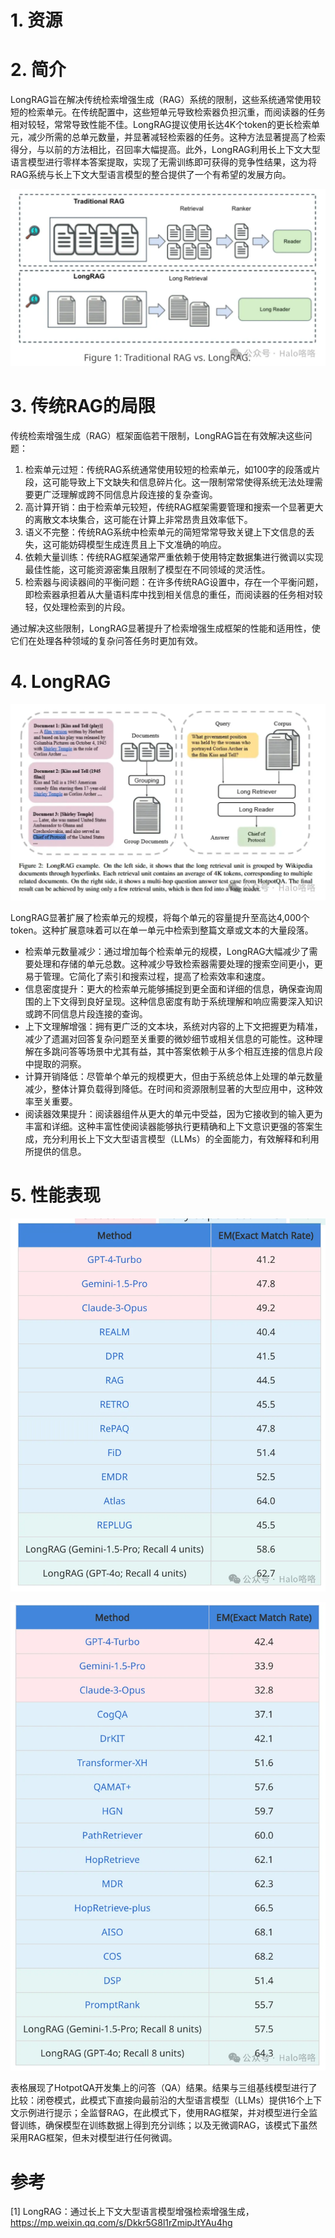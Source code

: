 # 1. 资源

# 2. 简介

LongRAG旨在解决传统检索增强生成（RAG）系统的限制，这些系统通常使用较短的检索单元。在传统配置中，这些短单元导致检索器负担沉重，而阅读器的任务相对较轻，常常导致性能不佳。LongRAG提议使用长达4K个token的更长检索单元，减少所需的总单元数量，并显著减轻检索器的任务。这种方法显著提高了检索得分，与以前的方法相比，召回率大幅提高。此外，LongRAG利用长上下文大型语言模型进行零样本答案提取，实现了无需训练即可获得的竞争性结果，这为将RAG系统与长上下文大型语言模型的整合提供了一个有希望的发展方向。

![](.04_longRAG_images/原理图.png)

# 3. 传统RAG的局限

传统检索增强生成（RAG）框架面临若干限制，LongRAG旨在有效解决这些问题：
1. 检索单元过短：传统RAG系统通常使用较短的检索单元，如100字的段落或片段，这可能导致上下文缺失和信息碎片化。这一限制常常使得系统无法处理需要更广泛理解或跨不同信息片段连接的复杂查询。
2. 高计算开销：由于检索单元较短，传统RAG框架需要管理和搜索一个显著更大的离散文本块集合，这可能在计算上非常昂贵且效率低下。
3. 语义不完整：传统RAG系统中检索单元的简短常常导致关键上下文信息的丢失，这可能妨碍模型生成连贯且上下文准确的响应。
4. 依赖大量训练：传统RAG框架通常严重依赖于使用特定数据集进行微调以实现最佳性能，这可能资源密集且限制了模型在不同领域的灵活性。
5. 检索器与阅读器间的平衡问题：在许多传统RAG设置中，存在一个平衡问题，即检索器承担着从大量语料库中找到相关信息的重任，而阅读器的任务相对较轻，仅处理检索到的片段。

通过解决这些限制，LongRAG显著提升了检索增强生成框架的性能和适用性，使它们在处理各种领域的复杂问答任务时更加有效。

# 4. LongRAG

![](.04_longRAG_images/流程.png)

LongRAG显著扩展了检索单元的规模，将每个单元的容量提升至高达4,000个token。这种扩展意味着可以在单一单元中检索到整篇文章或文本的大量段落。
- 检索单元数量减少：通过增加每个检索单元的规模，LongRAG大幅减少了需要处理和存储的单元总数。这种减少导致检索器需要处理的搜索空间更小，更易于管理。它简化了索引和搜索过程，提高了检索效率和速度。
- 信息密度提升：更大的检索单元能够捕捉到更全面和详细的信息，确保查询周围的上下文得到良好呈现。这种信息密度有助于系统理解和响应需要深入知识或跨不同信息片段连接的查询。
- 上下文理解增强：拥有更广泛的文本块，系统对内容的上下文把握更为精准，减少了遗漏对回答复杂问题至关重要的微妙细节或相关信息的可能性。这种理解在多跳问答等场景中尤其有益，其中答案依赖于从多个相互连接的信息片段中提取的洞察。
- 计算开销降低：尽管单个单元的规模更大，但由于系统总体上处理的单元数量减少，整体计算负载得到降低。在时间和资源限制显著的大型应用中，这种效率至关重要。
- 阅读器效果提升：阅读器组件从更大的单元中受益，因为它接收到的输入更为丰富和详细。这种丰富性使阅读器能够执行更精确和上下文意识更强的答案生成，充分利用长上下文大型语言模型（LLMs）的全面能力，有效解释和利用所提供的信息。

# 5. 性能表现

![](.04_longRAG_images/性能.png)

![](.04_longRAG_images/性能2.png)

表格展现了HotpotQA开发集上的问答（QA）结果。结果与三组基线模型进行了比较：闭卷模式，此模式下直接向最前沿的大型语言模型（LLMs）提供16个上下文示例进行提示；全监督RAG，在此模式下，使用RAG框架，并对模型进行全监督训练，确保模型在训练数据上得到充分训练；以及无微调RAG，该模式下虽然采用RAG框架，但未对模型进行任何微调。

# 参考

[1] LongRAG：通过长上下文大型语言模型增强检索增强生成，https://mp.weixin.qq.com/s/Dkkr5G8l1rZmipJtYAu4hg